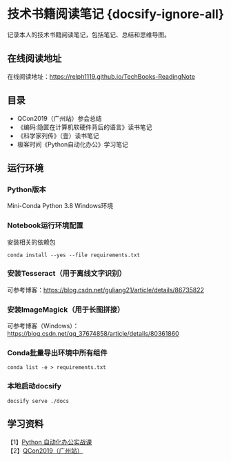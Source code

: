 # 技术书籍阅读笔记 {docsify-ignore-all}
记录本人的技术书籍阅读笔记，包括笔记、总结和思维导图。

## 在线阅读地址
在线阅读地址：https://relph1119.github.io/TechBooks-ReadingNote

## 目录
- QCon2019（广州站）参会总结
- 《编码:隐匿在计算机软硬件背后的语言》读书笔记
- 《科学家列传》（壹）读书笔记
- 极客时间《Python自动化办公》学习笔记

## 运行环境
### Python版本
Mini-Conda Python 3.8 Windows环境

### Notebook运行环境配置
安装相关的依赖包
```shell
conda install --yes --file requirements.txt
```

### 安装Tesseract（用于离线文字识别）  
可参考博客：https://blog.csdn.net/guliang21/article/details/86735822

### 安装ImageMagick（用于长图拼接）
可参考博客（Windows）：https://blog.csdn.net/qq_37674858/article/details/80361860

### Conda批量导出环境中所有组件
```shell
conda list -e > requirements.txt
```

### 本地启动docsify
```shell
docsify serve ./docs
```

## 学习资料
【1】[Python 自动化办公实战课](https://time.geekbang.org/column/intro/100071001?tab=catalog)  
【2】[QCon2019（广州站）](https://time.geekbang.org/course/intro/100028701?tab=catalog)